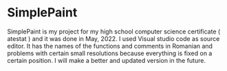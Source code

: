 # SimplePaint
SimplePaint is my project for my high school computer science certificate ( atestat ) and it was done in May, 2022. I used Visual studio code as source editor.
It has the names of the functions and comments in Romanian and problems with certain small resolutions because everything is fixed on a certain position.
I will make a better and updated version in the future.
